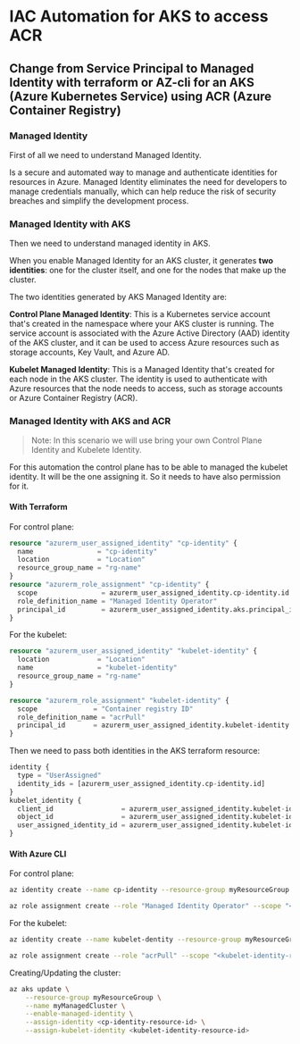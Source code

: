 # IAC Automation for AKS to access ACR 

## Change from Service Principal to Managed Identity with terraform or AZ-cli for an AKS (Azure Kubernetes Service) using ACR (Azure Container Registry)


### Managed Identity

First of all we need to understand Managed Identity.

Is a secure and automated way to manage and authenticate identities for resources in Azure. Managed Identity eliminates the need for developers to manage credentials manually, which can help reduce the risk of security breaches and simplify the development process.

### Managed Identity with AKS

Then we need to understand managed identity in AKS.

When you enable Managed Identity for an AKS cluster, it generates **two identities**: one for the cluster itself, and one for the nodes that make up the cluster.

The two identities generated by AKS Managed Identity are:

**Control Plane Managed Identity**: This is a Kubernetes service account that's created in the namespace where your AKS cluster is running. The service account is associated with the Azure Active Directory (AAD) identity of the AKS cluster, and it can be used to access Azure resources such as storage accounts, Key Vault, and Azure AD.

**Kubelet Managed Identity**: This is a Managed Identity that's created for each node in the AKS cluster. The identity is used to authenticate with Azure resources that the node needs to access, such as storage accounts or Azure Container Registry (ACR).

### Managed Identity with AKS and ACR 


> Note: In this scenario we will use bring your own Control Plane Identity and Kubelete Identity. 



For this automation the control plane has to be able to managed the kubelet identity. It will be the one assigning it. So it needs to have also permission for it.

#### With Terraform 

For control plane:

```tf
resource "azurerm_user_assigned_identity" "cp-identity" {
  name                = "cp-identity"
  location            = "Location"
  resource_group_name = "rg-name"
}
resource "azurerm_role_assignment" "cp-identity" {
  scope                = azurerm_user_assigned_identity.cp-identity.id
  role_definition_name = "Managed Identity Operator"
  principal_id         = azurerm_user_assigned_identity.aks.principal_id
}
```

For the kubelet:
```tf
resource "azurerm_user_assigned_identity" "kubelet-identity" {
  location            = "Location"
  name                = "kubelet-identity"
  resource_group_name = "rg-name"
}

resource "azurerm_role_assignment" "kubelet-identity" {
  scope              = "Container registry ID"
  role_definition_name = "acrPull"
  principal_id       = azurerm_user_assigned_identity.kubelet-identity.principal_id
}
```

Then we need to pass both identities in the AKS terraform resource:

```tf
identity {
  type = "UserAssigned"
  identity_ids = [azurerm_user_assigned_identity.cp-identity.id]
} 
kubelet_identity {
  client_id                 = azurerm_user_assigned_identity.kubelet-identity.client_id
  object_id                 = azurerm_user_assigned_identity.kubelet-identity.principal_id
  user_assigned_identity_id = azurerm_user_assigned_identity.kubelet-identity.id
}
```

#### With Azure CLI

For control plane:

```bash
az identity create --name cp-identity --resource-group myResourceGroup

az role assignment create --role "Managed Identity Operator" --scope "<CPidentity-resource-id>"
```

For the kubelet:

```bash
az identity create --name kubelet-dentity --resource-group myResourceGroup

az role assignment create --role "acrPull" --scope "<kubelet-identity-resource-id>"
```

Creating/Updating the cluster:

```bash
az aks update \
    --resource-group myResourceGroup \
    --name myManagedCluster \
    --enable-managed-identity \
    --assign-identity <cp-identity-resource-id> \
    --assign-kubelet-identity <kubelet-identity-resource-id>
```

